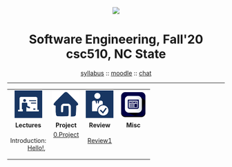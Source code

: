 <a name=top>
<p>&nbsp;</p>
<p align=center>
<a href="http://tiny.cc/seng20"><img  width=300
  src="https://raw.githubusercontent.com/txt/se20/master/etc/img/teamBanner.png"></a><br>
</p>
<h1 align=center>
Software Engineering, Fall'20<br>
csc510, NC State
</h1>
<p align=center>
<a href="http://github.com/txt/se20/docs/syllabus.md">syllabus</a> ::
<a href="http://github.com/txt/se20/docs/syllabus.md">moodle</a> ::
<a href="http://github.com/txt/se20/docs/syllabus.md">chat</a>
</p>
<hr>

<p align=center>
<table width="100%" border=0 align=center>
<tr>
<td align=center><img  src="etc/img/lectures.gif"></td>
<td align=center><img  src="etc/img/homework.png"></td>
<td align=center><img  src="etc/img/review.gif"></td>
<td align=center><img  src="etc/img/news.png"></td>
</tr>
<tr>
<td align=center><b>Lectures</b></td>
<td align=center><b>Project</b>
</td><td align=center><b>Review </td>
<td align=center><b>Misc</b> </td>
</tr>
<tr>
<td valign=top  xwidth="100px">

<!-- -------------------------------- -->
<dl>
<dt>
Introduction:
<dd>
<a href="doc/lecture0.md">Hello!</a>,
</dl>


<!-- -------------------------------- -->

</td><td align=center valign=top xwidth="100px">
<a href="doc/project.md">0.Project</a>

</td>
<td align=center   valign=top xwidth="100px">
   
<a href="doc/review1.md">Review1</a><br>
  
</td>
<td align=center valign=top  xwidth="100px">
</td>
</tr>

</table>
</p>
